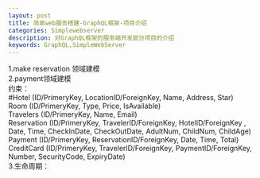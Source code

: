 ```yaml
---
layout: post
title: 简单web服务搭建-GraphQL框架-项目介绍
categories: Simplewebserver
description: 对GraphQL框架的服务端开发部分项目的介绍
keywords: GraphQL,SimpleWebServer
---
```


1.make reservation 领域建模  
2.payment领域建模  
约束：  
#Hotel (ID/PrimeryKey, LocationID/ForeignKey, Name, Address, Star)  
Room (ID/PrimeryKey, Type, Price, IsAvailable)  
Travelers (ID/PrimeryKey, Name, Email)  
Reservation (ID/PrimeryKey, TravelerID/ForeignKey, HotelID/ForeignKey
, Date, Time, CheckInDate, CheckOutDate, AdultNum, ChildNum, ChildAge)  
Payment (ID/PrimeryKey, ReservationID/ForeignKey, Date, Time, Total)  
CreditCard (ID/PrimeryKey, TravelerID/ForeignKey, PaymentID/ForeignKey, Number, SecurityCode, ExpiryDate)  
3.生命周期：  

